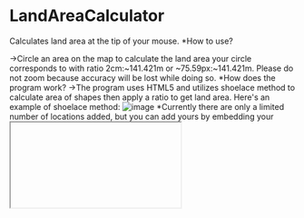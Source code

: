 # LandAreaCalculator
Calculates land area at the tip of your mouse.
*How to use?

->Circle an area on the map to calculate the land area your circle corresponds to with ratio 2cm:~141.421m or ~75.59px:~141.421m. Please do not zoom because accuracy will be lost while doing so.
*How does the program work?
->The program uses HTML5 <canvas> and utilizes shoelace method to calculate area of shapes then apply a ratio to get land area.
Here's an example of shoelace method:
![image](https://github.com/user-attachments/assets/ecaa5c77-6926-490b-88a1-decd5b775b4b)
*Currently there are only a limited number of locations added, but you can add yours by embedding your <iframe> src and setting 1d to ~3919.
*Future changes:
-More locations to come.
-Custom latitude, longtitude,altitude with no need to change source code.
-Improved area calculation algotithms.
-Optimizations.
